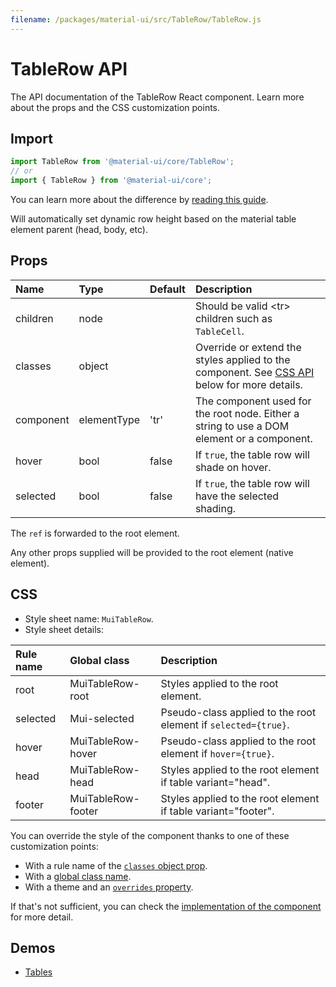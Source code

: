 ```yaml
---
filename: /packages/material-ui/src/TableRow/TableRow.js
---
```


<!--- This documentation is automatically generated, do not try to edit it. -->

# TableRow API

<p class="description">The API documentation of the TableRow React component. Learn more about the props and the CSS customization points.</p>

## Import

```js
import TableRow from '@material-ui/core/TableRow';
// or
import { TableRow } from '@material-ui/core';
```

You can learn more about the difference by [reading this guide](/guides/minimizing-bundle-size/).

Will automatically set dynamic row height
based on the material table element parent (head, body, etc).

## Props

| Name | Type | Default | Description |
|:-----|:-----|:--------|:------------|
| <span class="prop-name">children</span> | <span class="prop-type">node</span> |  | Should be valid &lt;tr> children such as `TableCell`. |
| <span class="prop-name">classes</span> | <span class="prop-type">object</span> |  | Override or extend the styles applied to the component. See [CSS API](#css) below for more details. |
| <span class="prop-name">component</span> | <span class="prop-type">elementType</span> | <span class="prop-default">'tr'</span> | The component used for the root node. Either a string to use a DOM element or a component. |
| <span class="prop-name">hover</span> | <span class="prop-type">bool</span> | <span class="prop-default">false</span> | If `true`, the table row will shade on hover. |
| <span class="prop-name">selected</span> | <span class="prop-type">bool</span> | <span class="prop-default">false</span> | If `true`, the table row will have the selected shading. |

The `ref` is forwarded to the root element.

Any other props supplied will be provided to the root element (native element).

## CSS

- Style sheet name: `MuiTableRow`.
- Style sheet details:

| Rule name | Global class | Description |
|:-----|:-------------|:------------|
| <span class="prop-name">root</span> | <span class="prop-name">MuiTableRow-root</span> | Styles applied to the root element.
| <span class="prop-name">selected</span> | <span class="prop-name">Mui-selected</span> | Pseudo-class applied to the root element if `selected={true}`.
| <span class="prop-name">hover</span> | <span class="prop-name">MuiTableRow-hover</span> | Pseudo-class applied to the root element if `hover={true}`.
| <span class="prop-name">head</span> | <span class="prop-name">MuiTableRow-head</span> | Styles applied to the root element if table variant="head".
| <span class="prop-name">footer</span> | <span class="prop-name">MuiTableRow-footer</span> | Styles applied to the root element if table variant="footer".

You can override the style of the component thanks to one of these customization points:

- With a rule name of the [`classes` object prop](/customization/components/#overriding-styles-with-classes).
- With a [global class name](/customization/components/#overriding-styles-with-global-class-names).
- With a theme and an [`overrides` property](/customization/globals/#css).

If that's not sufficient, you can check the [implementation of the component](https://github.com/mui-org/material-ui/blob/master/packages/material-ui/src/TableRow/TableRow.js) for more detail.

## Demos

- [Tables](/components/tables/)

